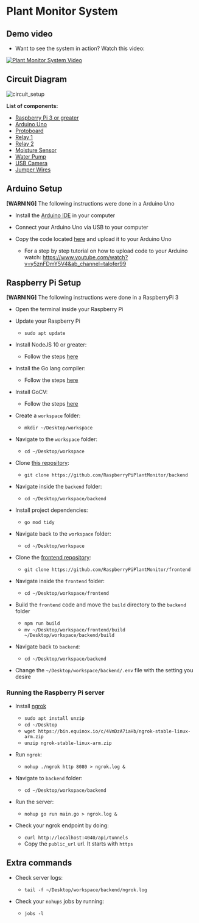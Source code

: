 # Plant Monitor System

## Demo video

* Want to see the system in action? Watch this video: 

[![Plant Monitor System Video](https://img.youtube.com/vi/XOIkH0mkq2M/0.jpg)](https://www.youtube.com/watch?v=XOIkH0mkq2M)

## Circuit Diagram

![circuit_setup](circuit_diagram.png) 

**List of components:**
* [Raspberry Pi 3 or greater](https://www.amazon.ca/CanaKit-Raspberry-Starter-Premium-Black/dp/B07BCC8PK7/ref=sr_1_5?dchild=1&keywords=raspberry+pi&qid=1624346134&sr=8-5)
* [Arduino Uno](https://www.amazon.ca/gp/product/B087DYDNGZ/ref=ppx_yo_dt_b_asin_title_o04_s01?ie=UTF8&psc=1)
* [Protoboard](https://www.amazon.ca/Breadboard-Solderless-Prototype-Distribution-Connecting/dp/B01EV6LJ7G/ref=sr_1_14?dchild=1&keywords=Protoboard&qid=1624346215&sr=8-14)
* [Relay 1](https://www.amazon.ca/Iot-Relay-Enclosed-High-power-Raspberry/dp/B00WV7GMA2/ref=sr_1_5?dchild=1&keywords=iot+relay&qid=1624346262&sr=8-5) 
* [Relay 2](https://www.amazon.ca/gp/product/B087DYDNGZ/ref=ppx_yo_dt_b_asin_title_o04_s01?ie=UTF8&psc=1)
* [Moisture Sensor](https://www.amazon.ca/gp/product/B087DYDNGZ/ref=ppx_yo_dt_b_asin_title_o04_s01?ie=UTF8&psc=1)
* [Water Pump](https://www.amazon.ca/gp/product/B087DYDNGZ/ref=ppx_yo_dt_b_asin_title_o04_s01?ie=UTF8&psc=1)
* [USB Camera](https://www.amazon.ca/Logitech-C920-Pro-Webcam-Black/dp/B00829D0GM/ref=sr_1_12?dchild=1&keywords=logitech+camera&qid=1624346663&sr=8-12)
* [Jumper Wires](https://www.amazon.ca/gp/product/B087DYDNGZ/ref=ppx_yo_dt_b_asin_title_o04_s01?ie=UTF8&psc=1)

## Arduino Setup

**[WARNING]** The following instructions were done in a Arduino Uno

* Install the [Arduino IDE](https://www.arduino.cc/en/software) in your computer

* Connect your Arduino Uno via USB to your computer

* Copy the code located [here](https://github.com/RaspberryPiPlantMonitor/arduino/blob/master/code/code.ino) and upload it to your Arduino Uno
    * For a step by step tutorial on how to upload code to your Arduino watch: https://www.youtube.com/watch?v=y5znFDmY5V4&ab_channel=talofer99

## Raspberry Pi Setup

**[WARNING]** The following instructions were done in a RaspberryPi 3

* Open the terminal inside your Raspberry Pi

* Update your Raspberry Pi
    * `sudo apt update`

* Install NodeJS 10 or greater:
    * Follow the steps [here](https://linuxize.com/post/how-to-install-node-js-on-raspberry-pi/)

* Install the Go lang compiler:
    * Follow the steps [here](https://pimylifeup.com/raspberry-pi-golang/)

* Install GoCV:
    * Follow the steps [here](https://github.com/hybridgroup/gocv)

* Create a `workspace` folder: 
    * `mkdir ~/Desktop/workspace`

* Navigate to the `workspace` folder: 
    * `cd ~/Desktop/workspace`

* Clone [this repository](https://github.com/RaspberryPiPlantMonitor/backend): 
    * `git clone https://github.com/RaspberryPiPlantMonitor/backend`

* Navigate inside the `backend` folder: 
    * `cd ~/Desktop/workspace/backend`

* Install project dependencies: 
    * `go mod tidy`

* Navigate back to the `workspace` folder: 
    * `cd ~/Desktop/workspace`

* Clone the [frontend repository](https://github.com/RaspberryPiPlantMonitor/frontend): 
    * `git clone https://github.com/RaspberryPiPlantMonitor/frontend`

* Navigate inside the `frontend` folder:
    * `cd ~/Desktop/workspace/frontend`

* Build the `frontend` code and move the `build` directory to the `backend` folder
    * `npm run build`
    * `mv ~/Desktop/workspace/frontend/build ~/Desktop/workspace/backend/build`

* Navigate back to `backend`:
    * `cd ~/Desktop/workspace/backend`

* Change the `~/Desktop/workspace/backend/.env` file with the setting you desire

### Running the Raspberry Pi server

* Install [ngrok](https://ngrok.com/)
    * `sudo apt install unzip`
    * `cd ~/Desktop`
    * `wget https://bin.equinox.io/c/4VmDzA7iaHb/ngrok-stable-linux-arm.zip`
    * `unzip ngrok-stable-linux-arm.zip`

* Run `ngrok`:
    * `nohup ./ngrok http 8080 > ngrok.log &`

* Navigate to `backend` folder:
    * `cd ~/Desktop/workspace/backend`

* Run the server:
    * `nohup go run main.go > ngrok.log &`

* Check your ngrok endpoint by doing:
    * `curl http://localhost:4040/api/tunnels`
    * Copy the `public_url` url. It starts with `https`

## Extra commands

* Check server logs:
    * `tail -f ~/Desktop/workspace/backend/ngrok.log`

* Check your `nohups` jobs by running:
    * `jobs -l`






